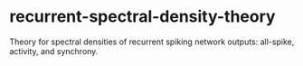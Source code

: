 # recurrent-spectral-density-theory
Theory for spectral densities of recurrent spiking network outputs: all-spike, activity, and synchrony.
